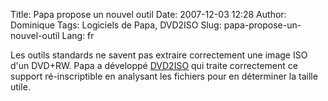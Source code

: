 Title: Papa propose un nouvel outil
Date: 2007-12-03 12:28
Author: Dominique
Tags: Logiciels de Papa, DVD2ISO
Slug: papa-propose-un-nouvel-outil
Lang: fr

Les outils standards ne savent pas extraire correctement une image ISO
d'un DVD+RW. Papa a développé
[DVD2ISO](https://www.ezvan.fr/logiciels_papa/) qui traite correctement
ce support ré-inscriptible en analysant les fichiers pour en déterminer
la taille utile.

